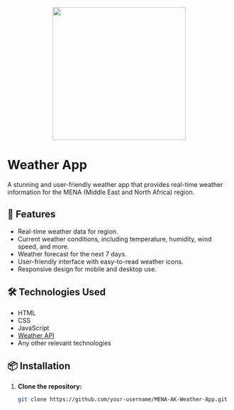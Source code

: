 <div align="center">
  <img src="https://github.com/UzairShekhani/Weather-App/blob/main/Capture8.PNG alt=" Weather App" width="300">
</div>

# Weather App

A stunning and user-friendly weather app that provides real-time weather information for the MENA (Middle East and North Africa) region.

## 🚀 Features

- Real-time weather data for region.
- Current weather conditions, including temperature, humidity, wind speed, and more.
- Weather forecast for the next 7 days.
- User-friendly interface with easy-to-read weather icons.
- Responsive design for mobile and desktop use.

## 🛠️ Technologies Used

- HTML
- CSS
- JavaScript
- [Weather API](a6ced15283c007dfde8c52d6c87be5b4)
- Any other relevant technologies

## 📦 Installation

1. **Clone the repository:**
   ```bash
   git clone https://github.com/your-username/MENA-AK-Weather-App.git
